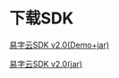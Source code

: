 # 下载SDK

[demojar_download]:http://upaicdn.xinmei365.com/sdk/sdkfile/v2.0-1/fontsdk-v2.0-1(jar+demo).zip
[jar_download]:http://upaicdn.xinmei365.com/sdk/sdkfile/v2.0-1/fontsdk_v2.0-1.jar

[易字云SDK v2.0(Demo+jar)][demojar_download]


[易字云SDK v2.0(jar)][jar_download]
